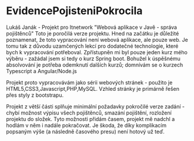 # EvidencePojisteniPokrocila
Lukáš Janák - Projekt pro Itnetwork "Webová aplikace v Javě - správa pojištěnců" Toto je poročilá verze projektu.
Hned na začátku je důležité poznamenat, že toto vypracování není webová aplikace, ale pouze web. Je tomu tak z důvodu uzamčených lekcí pro dodatečné technologie,
které bych k vypracování potřeboval. Zpřístupněn mi byl pouze jeden kurz mého výběru - zažádal jsem si tedy o kurz Spring boot. Bohužel k úspěšnému absolvování je potřeba odemknutí 
dalších kurzů; domnívám se o kurzech Typescript a Angular/Node.js

Projekt proto vypracovávám jako sérii webových stránek - použito je HTML5,CSS3,Javascript,PHP,MySQL.
Vzhled stránky je primárně řešen přes styly z bootstrapu.

Projekt z větší části splňuje minimální požadavky pokročilé verze zadání - chybí možnost výpisu všech pojištěnců, smazání pojištění, rozložení projektu do složek.
Tyto možnosti přidám časem, projekt mě nadchl a hodlám v něm i nadále pokračovat. 
Je škoda, že díky komplikacím popsaným výše (a následně časového presu) není hotový už teď.
